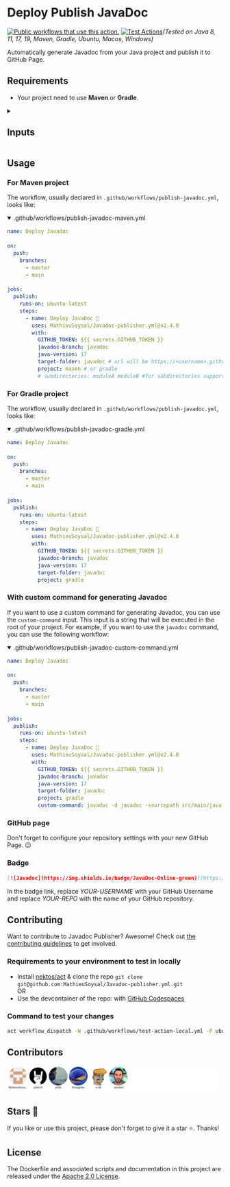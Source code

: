# Deploy Publish JavaDoc
[![Public workflows that use this action.](https://img.shields.io/endpoint?url=https%3A%2F%2Fapi-endbug.vercel.app%2Fapi%2Fgithub-actions%2Fused-by%3Faction%3DMathieuSoysal%2FJavadoc-publisher%26badge%3Dtrue)](https://github.com/search?o=desc&q=MathieuSoysal+javadoc-publisher+path%3A.github%2Fworkflows+language%3AYAML&s=&type=code) [![Test Actions](https://github.com/MathieuSoysal/publish-javadoc/actions/workflows/test-action-final.yml/badge.svg)](https://github.com/MathieuSoysal/publish-javadoc/actions/workflows/test-action-final.yml)*(Tested on Java 8, 11, 17, 19, Maven, Gradle, Ubuntu, Macos, Windows)*


Automatically generate Javadoc from your Java project and publish it to GitHub Page.

## Requirements
- Your project need to use **Maven** or **Gradle**.
<details>
<summary>
<h2>Inputs</h2>
</summary>

|                   |                                                            |                  |
|-------------------|------------------------------------------------------------|------------------|
| java-version      | java version inside your project                           | 17               |
| GITHUB_TOKEN      | The GitHub token the GitHub repository                     |                  |
| javadoc-branch    | Branch where the javadoc is hosted                         | javadoc          |
| target-folder     | Directory where the javadoc contents should be stored      | .                |
| java-distribution | Java distribution inside your project                      | adopt            |
| project           | Maven or Gradle project                                    | maven            |
| custom-command    | Custom command to generate the javadoc                     | ""               |
| subdirectories    | Custom subdirectories to upload from                       |                  |
| without-deploy    | Enable or disable deploy of the javadoc to the GitHub Page | false            |
| without-checkout  | Enable or disable the checkout                             | false            |
</details>

## Usage

### For Maven project

The workflow, usually declared in `.github/workflows/publish-javadoc.yml`, looks like:

<details open>

<summary>.github/workflows/publish-javadoc-maven.yml</summary>

```YAML
name: Deploy Javadoc

on:
  push:
    branches:
      - master
      - main

jobs:
  publish:
    runs-on: ubuntu-latest
    steps:
      - name: Deploy JavaDoc 🚀
        uses: MathieuSoysal/Javadoc-publisher.yml@v2.4.0
        with:
          GITHUB_TOKEN: ${{ secrets.GITHUB_TOKEN }}
          javadoc-branch: javadoc
          java-version: 17
          target-folder: javadoc # url will be https://<username>.github.io/<repo>/javadoc, This can be left as nothing to generate javadocs in the root folder.
          project: maven # or gradle
          # subdirectories: moduleA moduleB #for subdirectories support, needs to be run with custom command
```
</details>

### For Gradle project

The workflow, usually declared in `.github/workflows/publish-javadoc.yml`, looks like:

<details open>
<summary>.github/workflows/publish-javadoc-gradle.yml</summary>



```YAML
name: Deploy Javadoc

on:
  push:
    branches:
      - master
      - main

jobs:
  publish:
    runs-on: ubuntu-latest
    steps:
      - name: Deploy JavaDoc 🚀
        uses: MathieuSoysal/Javadoc-publisher.yml@v2.4.0
        with:
          GITHUB_TOKEN: ${{ secrets.GITHUB_TOKEN }}
          javadoc-branch: javadoc
          java-version: 17
          target-folder: javadoc 
          project: gradle
```
</details>

### With custom command for generating Javadoc

If you want to use a custom command for generating Javadoc, you can use the `custom-command` input. This input is a string that will be executed in the root of your project. For example, if you want to use the `javadoc` command, you can use the following workflow:

<details open>
<summary>.github/workflows/publish-javadoc-custom-command.yml</summary>

```YAML
name: Deploy Javadoc

on:
  push:
    branches:
      - master
      - main

jobs:
  publish:
    runs-on: ubuntu-latest
    steps:
      - name: Deploy JavaDoc 🚀
        uses: MathieuSoysal/Javadoc-publisher.yml@v2.4.0
        with:
          GITHUB_TOKEN: ${{ secrets.GITHUB_TOKEN }}
          javadoc-branch: javadoc
          java-version: 17
          target-folder: javadoc 
          project: gradle
          custom-command: javadoc -d javadoc -sourcepath src/main/java -subpackages .
```
</details>

### GitHub page

Don't forget to configure your repository settings with your new GitHub Page. 😉

### Badge

```Markdown
[![Javadoc](https://img.shields.io/badge/JavaDoc-Online-green)](https://YOUR-USERNAME.github.io/YOUR-REPO/javadoc/)
```
In the badge link, replace *YOUR-USERNAME* with your GitHub Username and replace *YOUR-REPO* with the name of your GitHub repository.

## Contributing

Want to contribute to Javadoc Publisher? Awesome! Check out [the contributing guidelines](CONTRIBUTING.md) to get involved.

### Requirements to your environment to test in locally

- Install [nektos/act](https://github.com/nektos/act) & clone the repo `git clone git@github.com:MathieuSoysal/Javadoc-publisher.yml.git`  
OR
- Use the devcontainer of the repo: with [GitHub Codespaces](https://github.com/codespaces/new?hide_repo_select=true&ref=main&repo=441722764)

### Command to test your changes

```bash
act workflow_dispatch -W .github/workflows/test-action-local.yml -P ubuntu-latest=quay.io/jamezp/act-maven
```

## Contributors
<img src="CONTRIBUTORS.svg"/>


## Stars 🎇

If you like or use this project, please don't forget to give it a star ⭐️. Thanks!

## License
The Dockerfile and associated scripts and documentation in this project are released under the [Apache 2.0 License](https://github.com/MathieuSoysal/publish-javadoc/blob/main/LICENSE).
